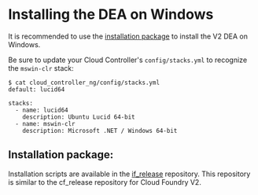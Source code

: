 <!---
  vim:sw=2:ts=2:expandtab:fo=t:tw=144
-->

Installing the DEA on Windows
=============================

It is recommended to use the [installation package](#installation-package) to install the V2 DEA on Windows.

Be sure to update your Cloud Controller's `config/stacks.yml` to recognize the `mswin-clr` stack:

```
$ cat cloud_controller_ng/config/stacks.yml 
default: lucid64

stacks:
  - name: lucid64
    description: Ubuntu Lucid 64-bit
  - name: mswin-clr
    description: Microsoft .NET / Windows 64-bit
```

Installation package:
-------------------------------------------------

Installation scripts are available in the [if_release](https://github.com/IronFoundry/if_release) repository.  This repository is similar to the cf_release repository for Cloud Foundry V2.
